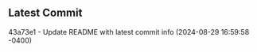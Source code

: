 
## Latest Commit
43a73e1 - Update README with latest commit info (2024-08-29 16:59:58 -0400) <Yunxi-Zhou>
